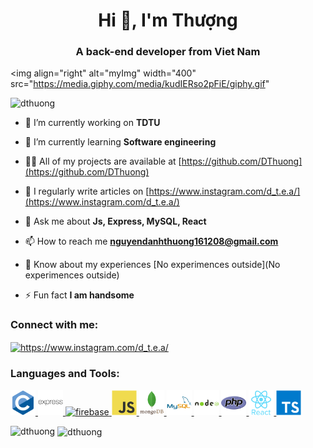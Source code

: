 <h1 align="center">Hi 👋, I'm Thượng</h1>
<h3 align="center">A back-end developer from Viet Nam</h3>

<img align="right" alt="myImg" width="400" src="https://media.giphy.com/media/kudIERso2pFiE/giphy.gif"

<img src="https://komarev.com/ghpvc/?username=dthuong&label=Profile%20views&color=0e75b6&style=flat" alt="dthuong" /> 

- 🔭 I’m currently working on **TDTU**

- 🌱 I’m currently learning **Software engineering**

- 👨‍💻 All of my projects are available at [https://github.com/DThuong](https://github.com/DThuong)

- 📝 I regularly write articles on [https://www.instagram.com/d_t.e.a/](https://www.instagram.com/d_t.e.a/)

- 💬 Ask me about **Js, Express, MySQL, React**

- 📫 How to reach me **nguyendanhthuong161208@gmail.com**

- 📄 Know about my experiences [No experimences outside](No experimences outside)

- ⚡ Fun fact **I am handsome**

<h3 align="left">Connect with me:</h3>
<p align="left">
<a href="https://instagram.com/https://www.instagram.com/d_t.e.a/" target="blank"><img align="center" src="https://raw.githubusercontent.com/rahuldkjain/github-profile-readme-generator/master/src/images/icons/Social/instagram.svg" alt="https://www.instagram.com/d_t.e.a/" height="30" width="40" /></a>
</p>

<h3 align="left">Languages and Tools:</h3>
<p align="left"> <a href="https://www.cprogramming.com/" target="_blank" rel="noreferrer"> <img src="https://raw.githubusercontent.com/devicons/devicon/master/icons/c/c-original.svg" alt="c" width="40" height="40"/> </a> <a href="https://expressjs.com" target="_blank" rel="noreferrer"> <img src="https://raw.githubusercontent.com/devicons/devicon/master/icons/express/express-original-wordmark.svg" alt="express" width="40" height="40"/> </a> <a href="https://firebase.google.com/" target="_blank" rel="noreferrer"> <img src="https://www.vectorlogo.zone/logos/firebase/firebase-icon.svg" alt="firebase" width="40" height="40"/> </a> <a href="https://developer.mozilla.org/en-US/docs/Web/JavaScript" target="_blank" rel="noreferrer"> <img src="https://raw.githubusercontent.com/devicons/devicon/master/icons/javascript/javascript-original.svg" alt="javascript" width="40" height="40"/> </a> <a href="https://www.mongodb.com/" target="_blank" rel="noreferrer"> <img src="https://raw.githubusercontent.com/devicons/devicon/master/icons/mongodb/mongodb-original-wordmark.svg" alt="mongodb" width="40" height="40"/> </a> <a href="https://www.mysql.com/" target="_blank" rel="noreferrer"> <img src="https://raw.githubusercontent.com/devicons/devicon/master/icons/mysql/mysql-original-wordmark.svg" alt="mysql" width="40" height="40"/> </a> <a href="https://nodejs.org" target="_blank" rel="noreferrer"> <img src="https://raw.githubusercontent.com/devicons/devicon/master/icons/nodejs/nodejs-original-wordmark.svg" alt="nodejs" width="40" height="40"/> </a> <a href="https://www.php.net" target="_blank" rel="noreferrer"> <img src="https://raw.githubusercontent.com/devicons/devicon/master/icons/php/php-original.svg" alt="php" width="40" height="40"/> </a> <a href="https://reactjs.org/" target="_blank" rel="noreferrer"> <img src="https://raw.githubusercontent.com/devicons/devicon/master/icons/react/react-original-wordmark.svg" alt="react" width="40" height="40"/> </a> <a href="https://www.typescriptlang.org/" target="_blank" rel="noreferrer"> <img src="https://raw.githubusercontent.com/devicons/devicon/master/icons/typescript/typescript-original.svg" alt="typescript" width="40" height="40"/> </a> </p>

<p><img align="left" src="https://github-readme-stats.vercel.app/api/top-langs?username=dthuong&show_icons=true&locale=en&layout=compact" alt="dthuong" /></p>

<p>&nbsp;<img align="center" src="https://github-readme-stats.vercel.app/api?username=dthuong&show_icons=true&locale=en" alt="dthuong" /></p>
